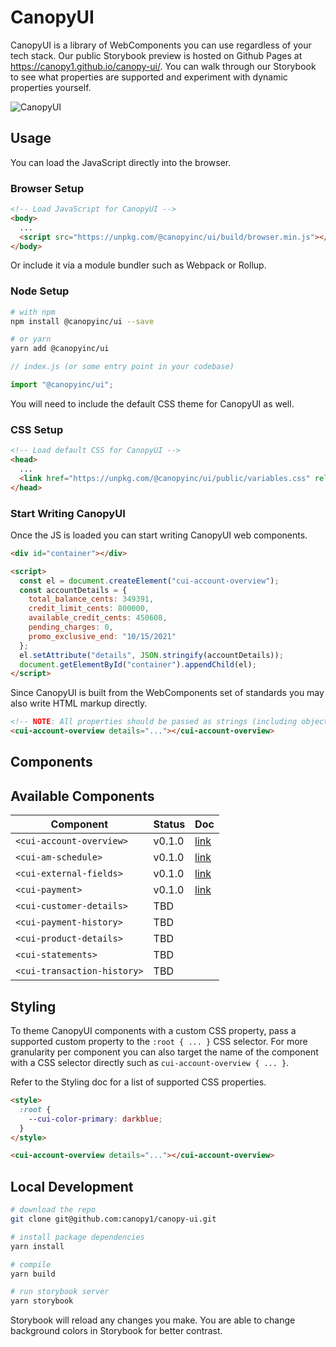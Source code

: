 # CanopyUI

CanopyUI is a library of WebComponents you can use regardless of your tech stack. Our public
Storybook preview is hosted on Github Pages at https://canopy1.github.io/canopy-ui/. You can walk
through our Storybook to see what properties are supported and experiment with dynamic properties
yourself.

![CanopyUI](https://user-images.githubusercontent.com/1096881/110418148-98923f80-805c-11eb-9c70-0654ed0eae00.png)

## Usage

You can load the JavaScript directly into the browser.
### Browser Setup

```html
<!-- Load JavaScript for CanopyUI -->
<body>
  ...
  <script src="https://unpkg.com/@canopyinc/ui/build/browser.min.js"></script>
</body>
```

Or include it via a module bundler such as Webpack or Rollup.
### Node Setup

```bash
# with npm
npm install @canopyinc/ui --save

# or yarn
yarn add @canopyinc/ui
```

```js
// index.js (or some entry point in your codebase)

import "@canopyinc/ui";
```

You will need to include the default CSS theme for CanopyUI as well. 
### CSS Setup

```html
<!-- Load default CSS for CanopyUI -->
<head>
  ...
  <link href="https://unpkg.com/@canopyinc/ui/public/variables.css" rel="stylesheet">
</head>
```

### Start Writing CanopyUI

Once the JS is loaded you can start writing CanopyUI web components.

```html
<div id="container"></div>

<script>
  const el = document.createElement("cui-account-overview");
  const accountDetails = {
    total_balance_cents: 349391,
    credit_limit_cents: 800000,
    available_credit_cents: 450608,
    pending_charges: 0,
    promo_exclusive_end: "10/15/2021"
  };
  el.setAttribute("details", JSON.stringify(accountDetails));
  document.getElementById("container").appendChild(el);
</script>
```

Since CanopyUI is built from the WebComponents set of standards you may also write HTML markup
directly.

```html
<!-- NOTE: All properties should be passed as strings (including objects and arrays.) -->
<cui-account-overview details="..."></cui-account-overview>
```

## Components

## Available Components

| Component                   | Status | Doc |
| --------------------------- | ------ | ---- |
| `<cui-account-overview>`    | v0.1.0 | [link](https://canopy1.github.io/canopy-ui/?path=/docs/components-accountoverview) | 
| `<cui-am-schedule>`         | v0.1.0 | [link](https://canopy1.github.io/canopy-ui/?path=/docs/components-amschedule) | 
| `<cui-external-fields>`     | v0.1.0 | [link](https://canopy1.github.io/canopy-ui/?path=/docs/components-externalfields) |
| `<cui-payment>`             | v0.1.0 | [link](https://canopy1.github.io/canopy-ui/?path=/docs/components-payment) |
| `<cui-customer-details>`    | TBD    | |
| `<cui-payment-history>`     | TBD    | |
| `<cui-product-details>`     | TBD    | |
| `<cui-statements>`          | TBD    | |
| `<cui-transaction-history>` | TBD    | |

## Styling

To theme CanopyUI components with a custom CSS property, pass a supported custom property to the
`:root { ... }` CSS selector. For more granularity per component you can also target the name of the
component with a CSS selector directly such as `cui-account-overview { ... }`.

Refer to the Styling doc for a list of supported CSS properties.

```html
<style>
  :root {
    --cui-color-primary: darkblue;
  }
</style>

<cui-account-overview details="..."></cui-account-overview>
```

## Local Development

```bash
# download the repo
git clone git@github.com:canopy1/canopy-ui.git

# install package dependencies
yarn install

# compile
yarn build

# run storybook server
yarn storybook
```

Storybook will reload any changes you make. You are able to change background colors in Storybook
for better contrast.
